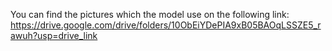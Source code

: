 You can find the pictures which the model use on the following link: https://drive.google.com/drive/folders/10ObEiYDePIA9xB05BAOqLSSZE5_rawuh?usp=drive_link 
